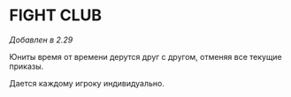 # FIGHT CLUB

*Добавлен в 2.29*

Юниты время от времени дерутся друг с другом, отменяя все текущие приказы.

Дается каждому игроку индивидуально.
